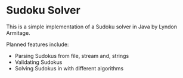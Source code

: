 # Sudoku Solver #

This is a simple implementation of a Sudoku solver in Java by Lyndon Armitage.

Planned features include:

- Parsing Sudokus from file, stream and, strings
- Validating Sudokus
- Solving Sudokus in with different algorithms
